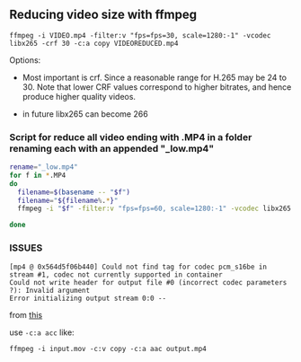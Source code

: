 ## Reducing video size with ffmpeg

`ffmpeg -i VIDEO.mp4 -filter:v "fps=fps=30, scale=1280:-1" -vcodec libx265 -crf 30 -c:a copy VIDEOREDUCED.mp4`

Options:
- Most important is crf. Since a reasonable range for H.265 may be 24 to 30. Note that lower CRF values correspond to higher bitrates, and hence produce higher quality videos.

- in future libx265 can become 266


### Script for reduce all video ending with .MP4 in a folder renaming each with an appended "_low.mp4"

~~~sh
rename="_low.mp4"
for f in *.MP4
do
  filename=$(basename -- "$f")
  filename="${filename%.*}"
  ffmpeg -i "$f" -filter:v "fps=fps=60, scale=1280:-1" -vcodec libx265 -crf 30 -c:a copy "$filename$rename"

done
~~~


### ISSUES
```
[mp4 @ 0x564d5f06b440] Could not find tag for codec pcm_s16be in stream #1, codec not currently supported in container
Could not write header for output file #0 (incorrect codec parameters ?): Invalid argument
Error initializing output stream 0:0 -- 
```

from [this](https://stackoverflow.com/questions/47495713/could-not-find-tag-for-codec-pcm-alaw-in-stream-1-codec-not-currently-supporte)

use `-c:a acc` like:
```
ffmpeg -i input.mov -c:v copy -c:a aac output.mp4
```

